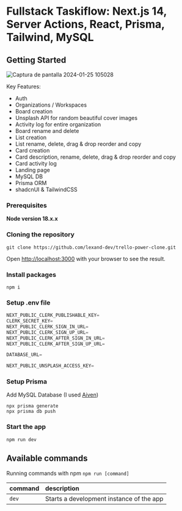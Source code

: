 
# Fullstack Taskiflow: Next.js 14, Server Actions, React, Prisma, Tailwind, MySQL

## Getting Started
![Captura de pantalla 2024-01-25 105028](https://github.com/lexand-dev/trello-power-clone/assets/105961651/328dd3c9-f74c-4096-8341-92ceca9f4d09)


Key Features:
- Auth 
- Organizations / Workspaces
- Board creation
- Unsplash API for random beautiful cover images
- Activity log for entire organization
- Board rename and delete
- List creation
- List rename, delete, drag & drop reorder and copy
- Card creation
- Card description, rename, delete, drag & drop reorder and copy
- Card activity log
- Landing page
- MySQL DB
- Prisma ORM
- shadcnUI & TailwindCSS

### Prerequisites

**Node version 18.x.x**

### Cloning the repository

```shell
git clone https://github.com/lexand-dev/trello-power-clone.git
```

Open [http://localhost:3000](http://localhost:3000) with your browser to see the result.
### Install packages

```shell
npm i
```

### Setup .env file

```js
NEXT_PUBLIC_CLERK_PUBLISHABLE_KEY=
CLERK_SECRET_KEY=
NEXT_PUBLIC_CLERK_SIGN_IN_URL=
NEXT_PUBLIC_CLERK_SIGN_UP_URL=
NEXT_PUBLIC_CLERK_AFTER_SIGN_IN_URL=
NEXT_PUBLIC_CLERK_AFTER_SIGN_UP_URL=

DATABASE_URL=

NEXT_PUBLIC_UNSPLASH_ACCESS_KEY=
```

### Setup Prisma

Add MySQL Database (I used [Aiven](https://aiven.io/))

```shell
npx prisma generate
npx prisma db push

```

### Start the app

```shell
npm run dev
```
## Available commands

Running commands with npm `npm run [command]`


| command         | description                              |
| :-------------- | :--------------------------------------- |
| `dev`           | Starts a development instance of the app |
